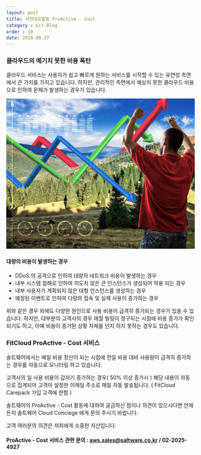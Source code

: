 ```yaml
---
layout: post
title: 사전대응활동 ProActive - Cost
category : Git Blog
order : 10
date: 2018-08-27
---
```




### 클라우드의 예기치 못한 비용 폭탄
클라우드 서비스는 사용자가 쉽고 빠르게 원하는 서비스를 시작할 수 있는 유연성 측면에서 큰 가치를 가지고 있습니다.
하지만, 관리적인 측면에서 예상치 못한 클라우드 비용으로 인하여 문제가 발생하는 경우가 있습니다.

![cost](../이미지/gitBlog/2018-08-27-proactive-cost/proactive-cost_01.jpg)

#### 대량의 비용이 발생하는 경우
- DDoS 의 공격으로 인하여 대량의 네트워크 비용이 발생하는 경우
- 내부 시스템 침해로 인하여 의도치 않은 큰 인스턴스가 생성되어 악용 되는 경우
- 내부 사용자가 계획되지 않은 대형 인스턴스를 생성하는 경우
- 예정된 이벤트로 인하여 다량의 접속 및 실제 사용이 증가하는 경우

위와 같은 경우 외에도 다양한 원인으로 사용 비용이 급격히 증가되는 경우가 있을 수 있습니다.
하지만, 대부분의 고객사의 경우 매월 빌링이 청구되는 시점에 비용 증가가 확인 되기도 하고, 
아예 비용이 증가된 상황 자체를 인지 하지 못하는 경우도 있습니다.


### FitCloud ProActive - Cost 서비스
솔트웨어에서는 매일 비용 정산이 되는 시점에 전일 비용 대비 사용량이 급격히 증가하는 경우를 자동으로 모니터링 하고 있습니다.

고객사의 일 사용 비용이 갑자기 증가하는 경우( 50% 이상 증가시 ) 해당 내용이 자동으로 집계되어 고객이 설정한 이메일 주소로 매일 자동 발송됩니다. ( FitCloud Carepack 가입 고객에 한함 )

솔트웨어의 ProActive - Cost 활동에 대하여 궁금하신 점이나 의견이 있으시다면 언제든지 솔트웨어 Cloud Conciege 에게 문의 주시기 바랍니다.

고객 여러분의 의견은 저희에게 소중한 자산입니다.

#### ProActive - Cost 서비스 관련 문의 : aws.sales@saltware.co.kr / 02-2025-4927
